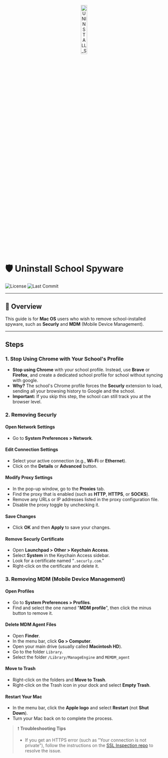 <p align="center">
  <img src="https://i.imgur.com/ec0RaHP.png" width="20%" alt="UNINSTALL_SCHOOL_SPYWARE-logo">
</p>

# 🛡️ **Uninstall School Spyware**
![License](https://img.shields.io/github/license/temrage/uninstall_school_spyware_mac?style=flat&logo=opensourceinitiative&logoColor=white&color=0080ff)
![Last Commit](https://img.shields.io/github/last-commit/temrage/uninstall_school_spyware_mac?style=flat&logo=git&logoColor=white&color=0080ff)

---

## 🚨 Overview

This guide is for **Mac OS** users who wish to remove school-installed spyware, such as **Securly** and **MDM** (Mobile Device Management).

---

## Steps

### 1. **Stop Using Chrome with Your School's Profile**
   - **Stop using Chrome** with your school profile. Instead, use **Brave** or **Firefox**, and create a dedicated school profile for school without syncing with google.
   - **Why?** The school's Chrome profile forces the **Securly** extension to load, sending all your browsing history to Google and the school.
   - **Important:** If you skip this step, the school can still track you at the browser level.

### 2. **Removing Securly**

   #### Open Network Settings
   - Go to **System Preferences > Network**.

   #### Edit Connection Settings
   - Select your active connection (e.g., **Wi-Fi** or **Ethernet**).
   - Click on the **Details** or **Advanced** button.

   #### Modify Proxy Settings
   - In the pop-up window, go to the **Proxies** tab.
   - Find the proxy that is enabled (such as **HTTP**, **HTTPS**, or **SOCKS**).
   - Remove any URLs or IP addresses listed in the proxy configuration file.
   - Disable the proxy toggle by unchecking it.

   #### Save Changes
   - Click **OK** and then **Apply** to save your changes.

   #### Remove Securly Certificate
   - Open **Launchpad > Other > Keychain Access**.
   - Select **System** in the Keychain Access sidebar.
   - Look for a certificate named “`.securly.com`.”
   - Right-click on the certificate and delete it.

### 3. **Removing MDM (Mobile Device Management)**

   #### Open Profiles
   - Go to **System Preferences > Profiles**.
   - Find and select the one named "**MDM profile**", then click the minus button to remove it.

   #### Delete MDM Agent Files
   - Open **Finder**.
   - In the menu bar, click **Go > Computer**.
   - Open your main drive (usually called **Macintosh HD**).
   - Go to the folder `Library`.
   - Select the folder `/Library/ManageEngine` and `MEMDM_agent`

   #### Move to Trash
   - Right-click on the folders and **Move to Trash**.
   - Right-click on the Trash icon in your dock and select **Empty Trash**.

   #### Restart Your Mac
   - In the menu bar, click the **Apple logo** and select **Restart** (not **Shut Down**).
   - Turn your Mac back on to complete the process.
> ❗ **Troubleshooting Tips**  
> - If you get an HTTPS error (such as "Your connection is not private"), follow the instructions on the [SSL Inspection repo](https://github.com/temrage/school_ssl_inspection) to resolve the issue. 
